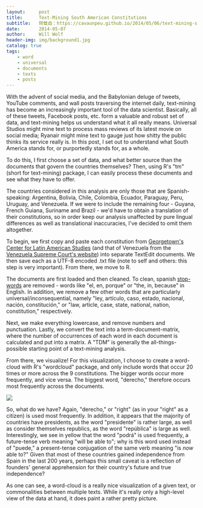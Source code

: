 ```yaml
---
layout:     post
title:      Text-Mining South American Constitutions
subtitle:   转载自：https://cavaunpeu.github.io/2014/05/06/text-mining-south-american-constitutions/
date:       2014-05-07
author:     Will Wolf
header-img: img/background1.jpg
catalog: true
tags:
    - word
    - universal
    - documents
    - texts
    - posts
---
```


With the advent of social media, and the Babylonian deluge of tweets, YouTube comments, and wall posts traversing the internet daily, text-mining has become an increasingly important tool of the data scientist. Basically, all of these tweets, Facebook posts, etc. form a valuable and robust set of data, and text-mining helps us understand what it all really means. Universal Studios might mine text to process mass reviews of its latest movie on social media; Ryanair might mine text to gauge just how shitty the public thinks its service really is. In this post, I set out to understand what South America stands for, or purportedly stands for, as a whole.

To do this, I first choose a set of data, and what better source than the documents that govern the countries themselves? Then, using R's "tm" (short for text-mining) package, I can easily process these documents and see what they have to offer.

The countries considered in this analysis are only those that are Spanish-speaking: Argentina, Bolivia, Chile, Colombia, Ecuador, Paraguay, Peru, Uruguay, and Venezuela. If we were to include the remaining four - Guyana, French Guiana, Suriname and Brazil - we'd have to obtain a translation of their constitutions, so in order keep our analysis unaffected by pure lingual differences as well as translational inaccuracies, I've decided to omit them altogether.

To begin, we first copy and paste each constitution from [Georgetown's Center for Latin American Studies](http://pdba.georgetown.edu/constitutions/constitutions.html) (and that of Venezuela from the [Venezuela Supreme Court's website](http://www.tsj.gov.ve/legislacion/constitucion1999.htm)) into separate TextEdit documents. We then save each as a UTF-8 encoded .txt file (note to self and others: this step is very important). From there, we move to R.

The documents are first loaded and then cleaned. To clean, spanish [stop-words](http://en.wikipedia.org/wiki/Stop_words) are removed - words like "el, en, porque" or "the, in, because" in English. In addition, we remove a few other words that are particularly universal/inconsequential, namely "ley, artículo, caso, estado, nacional, nación, constitución," or "law, article, case, state, national, nation, constitution," respectively.

Next, we make everything lowercase, and remove numbers and punctuation. Lastly, we convert the text into a term-document-matrix, where the number of occurrences of each word in each document is calculated and put into a matrix. A "TDM" is generally the all-things-possible starting point of a text-mining analysis.

From there, we visualize! For this visualization, I choose to create a word-cloud with R's "wordcloud" package, and only include words that occur 20 times or more across the 9 constitutions. The bigger words occur more frequently, and vice versa. The biggest word, "derecho," therefore occurs most frequently across the documents.

![](https://cavaunpeu.github.io/figures/constitution_wordcloud.png)


So, what do we have? Again, "derecho," or "right" (as in your "right" as a citizen) is used most frequently. In addition, it appears that the majority of countries have presidents, as the word "presidente" is rather large, as well as consider themselves republics, as the word "república" is large as well. Interestingly, we see in yellow that the word "podrá" is used frequently, a future-tense verb meaning "will be able to"; why is this word used instead of "puede," a present-tense conjugation of the same verb meaning "is *now* able to?" Given that most of these countries gained independence from Spain in the last 200 years, perhaps this small caveat is a reflection of founders' general apprehension for their country's future and true independence?

As one can see, a word-cloud is a really nice visualization of a given text, or commonalities between multiple texts. While it's really only a high-level view of the data at hand, it does paint a rather pretty picture.

